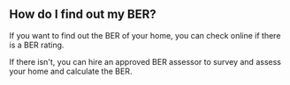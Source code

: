 ##  How do I find out my BER?

If you want to find out the BER of your home, you can check online if there is
a BER rating.

If there isn't, you can hire an approved BER assessor to survey and assess
your home and calculate the BER.
